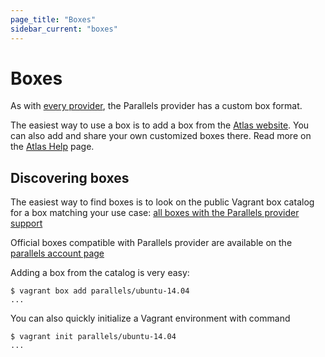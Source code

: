 ```yaml
---
page_title: "Boxes"
sidebar_current: "boxes"
---
```


# Boxes

As with [every provider](http://docs.vagrantup.com/v2/providers/basic_usage.html), 
the Parallels provider has a custom box format.

The easiest way to use a box is to add a box from the [Atlas website](https://atlas.hashicorp.com/parallels). 
You can also add and share your own customized boxes there. Read more on the 
[Atlas Help](https://atlas.hashicorp.com/help) page. 

## Discovering boxes

The easiest way to find boxes is to look on the public Vagrant box catalog for a
box matching your use case: [all boxes with the Parallels provider support](https://atlas.hashicorp.com/boxes/search?provider=parallels)

Official boxes compatible with Parallels provider are available on the
[parallels account page](https://atlas.hashicorp.com/parallels)

Adding a box from the catalog is very easy:

```
$ vagrant box add parallels/ubuntu-14.04
...
```

You can also quickly initialize a Vagrant environment with command

```
$ vagrant init parallels/ubuntu-14.04
...
```

